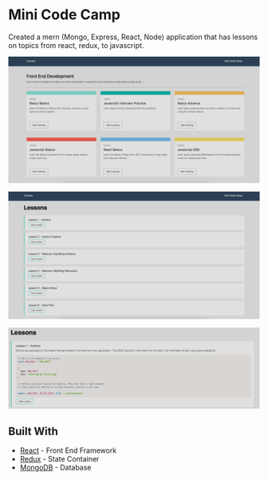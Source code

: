 # Mini Code Camp

Created a mern (Mongo, Express, React, Node) application that has lessons on topics from react, redux, to javascript.

![alt text](client/public/assets/mainpage.png "Description goes here")

![alt text](client/public/assets/lessons.png "Description goes here")

![alt text](client/public/assets/lessoninfo.png "Description goes here")

## Built With

- [React](https://reactjs.org/) - Front End Framework
- [Redux](https://redux.js.org/) - State Container
- [MongoDB](https://www.mongodb.com/) - Database

